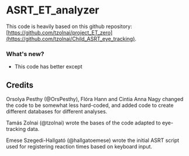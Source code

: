# ASRT_ET_analyzer

This code is heavily based on this github repository: [https://github.com/tzolnai/project_ET_zero](https://github.com/tzolnai/Child_ASRT_eye_tracking).

### What's new?

- This code has better except

## Credits

Orsolya Pesthy (@OrsPesthy), Flóra Hann and Cintia Anna Nagy changed the code to be somewhat less hard-coded, and added code to create different databases for different analyses.

Tamás Zolnai (@tzolnai) wrote the bases of the code adapted to eye-tracking data.

Emese Szegedi-Hallgató (@hallgatoemese) wrote the initial ASRT script used for registering reaction times based on keyboard input.
